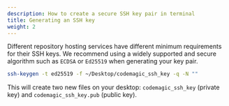 ```yaml
---
description: How to create a secure SSH key pair in terminal
title: Generating an SSH key
weight: 2
---
```


Different repository hosting services have different minimum requirements for their SSH keys. We recommend using a widely supported and secure algorithm such as `ECDSA` or `Ed25519` when generating your key pair.

```bash
ssh-keygen -t ed25519 -f ~/Desktop/codemagic_ssh_key -q -N ""
```

This will create two new files on your desktop: `codemagic_ssh_key` (private key) and `codemagic_ssh_key.pub` (public key). 
